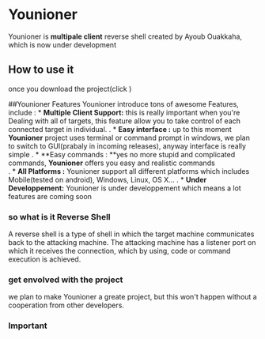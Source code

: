 # Younioner
Younioner is **multipale client** reverse shell created by Ayoub Ouakkaha, which is now under development

## How to use it
once you download the project(click )

##Younioner Features
Younioner introduce tons of awesome Features, include : 
    * **Multiple Client Support:** this is really important when you're Dealing with all of targets, this feature allow you to take control of each connected target in individual.
.
    * **Easy interface :** up to this moment **Younioner** project uses terminal or command prompt in windows, we plan to switch to GUI(prabaly in incoming releases), anyway interface is really simple 
.
    * **Easy commands : **yes no more stupid and complicated commands, **Younioner** offers you easy and realistic commands  
.
    * **All Platforms :** Younioner support all different platforms which includes Mobile(tested on android), Windows, Linux, OS X...
.
    * **Under Developpement:** Younioner is under developpement which means a lot features are coming soon 
        

### so what is it Reverse Shell
A reverse shell is a type of shell in which the target machine communicates back to the attacking machine. The attacking machine has a listener port on which it receives the connection, which by using, code or command execution is achieved.


### get envolved with the project
we plan to make Younioner a greate project, but this won't happen without a cooperation from other developers. 

### Important 
